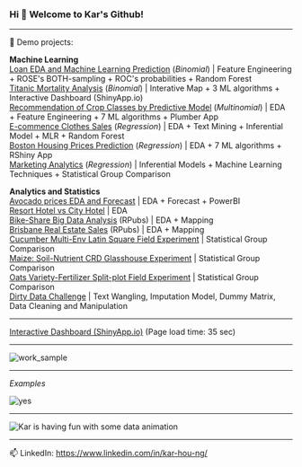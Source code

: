 ### Hi 👋 Welcome to Kar's Github!

---

🌱 Demo projects:
 
 **Machine Learning**  
[Loan EDA and Machine Learning Prediction](https://github.com/KAR-NG/Loan-EDA-and-Machine-Learning-Prediction/blob/main/loan.md) (*Binomial*) | Feature Engineering + ROSE's BOTH-sampling + ROC's probabilities + Random Forest      
[Titanic Mortality Analysis](https://rpubs.com/kar_ng/827540) (*Binomial*) | Interative Map + 3 ML algorithms + Interactive Dashboard (ShinyApp.io)  
[Recommendation of Crop Classes by Predictive Model](https://github.com/KAR-NG/Recommendation_of_Crop_Classes_by_Predictive_Model/blob/master/crop.md) (*Multinomial*) | EDA + Feature Engineering + 7 ML algorithms + Plumber App  
[E-commence Clothes Sales](https://github.com/KAR-NG/cloth/blob/main/summer.md) (*Regression*) | EDA + Text Mining + Inferential Model + MLR + Random Forest   
[Boston Housing Prices Prediction](https://github.com/KAR-NG/Predicting-House-Prices-in-Boston_UniqueVersion/blob/main/boston.md) (*Regression*) | EDA + 7 ML algorithms + RShiny App  
[Marketing Analytics](https://github.com/KAR-NG/Marketing_Analytics/blob/main/marketing.md) (*Regression*) | Inferential Models + Machine Learning Techniques + Statistical Group Comparison  

**Analytics and Statistics**  
[Avocado prices EDA and Forecast](https://github.com/KAR-NG/Houston_Avocado_Prices_EDA_-_Forecast/blob/main/avocado.md) | EDA + Forecast + PowerBI   
[Resort Hotel vs City Hotel](https://github.com/KAR-NG/ResortHotel_versus_CityHotel/blob/main/Rmarkdown.md) | EDA  
[Bike-Share Big Data Analysis](https://rpubs.com/kar_ng/786210) (RPubs) | EDA + Mapping  
[Brisbane Real Estate Sales](https://rpubs.com/kar_ng/787195) (RPubs) | EDA + Mapping   
[Cucumber Multi-Env Latin Square Field Experiment](https://github.com/KAR-NG/Cucumber_Multi-Env_LatinSquare_Field_Experiment/blob/main/multi_latin.md) | Statistical Group 
Comparison  
[Maize: Soil-Nutrient CRD Glasshouse Experiment](https://github.com/KAR-NG/Maize_Soil_Nutrient_CRD_Glasshouse_Experiment-/blob/main/maize_crd.md) | Statistical Group Comparison   
[Oats Variety-Fertilizer Split-plot Field Experiment](https://github.com/KAR-NG/Oats_Variety-Fertilizer_SplitPlot_Field_Experiment/blob/main/splitplot.md) | Statistical Group Comparison   
[Dirty Data Challenge](https://github.com/KAR-NG/Dirty-Data-Challenge-/blob/main/cleaning.md) | Text Wangling, Imputation Model, Dummy Matrix, Data Cleaning and Manipulation     

---

[Interactive Dashboard (ShinyApp.io)](https://karhou.shinyapps.io/tita_db/) (Page load time: 35 sec)  

---

![work_sample](https://user-images.githubusercontent.com/81752452/139084192-2485d28d-da66-44e5-884a-06f924d6d913.png)

---

*Examples*

![yes](https://user-images.githubusercontent.com/81752452/139346003-6aa5b6ea-ee47-481c-bc9f-0d62b8732acf.png)


---

![Kar is having fun with some data animation](https://user-images.githubusercontent.com/81752452/139082065-63b80f9b-f679-46fe-8ea0-d484a141b73d.gif)

---

📫 LinkedIn: https://www.linkedin.com/in/kar-hou-ng/

